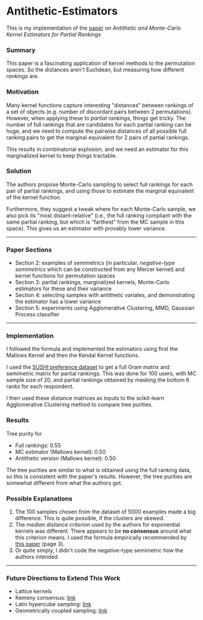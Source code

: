 # Antithetic-Estimators
This is my implementation of the [paper](https://link.springer.com/article/10.1007/s11222-019-09859-z) on *Antithetic and Monte-Carlo Kernel Estimators for Partial Rankings*

### Summary

This paper is a fascinating application of kernel methods to the permutation spaces. So the distances aren't Euclidean, but measuring how different *rankings* are. 

### Motivation

Many kernel functions capture interesting "distances" between rankings of a set of objects (e.g. number of discordant pairs between 2 permutations). However, when applying these to *partial rankings*, things get tricky. The number of full rankings that are candidates for each partial ranking can be huge, and we need to compute the pairwise distances of all possible full ranking pairs to get the marginal equivalent for 2 pairs of partial rankings.

This results in combinatorial explosion, and we need an estimator for this marginalized kernel to keep things tractable.

### Solution

The authors propose Monte-Carlo sampling to select full rankings for each pair of partial rankings, and using those to estimate the marginal equivalent of the kernel function.

Furthermore, they suggest a tweak where for each Monte-Carlo sample, we also pick its "most distant-relative" (i.e., the full ranking compliant with the same partial ranking, but which is "farthest" from the MC sample in this space). This gives us an estimator with provably lower variance.

---

### Paper Sections

- Section 2: examples of semimetrics (in particular, *negative-type semimetrics* which can be constructed from any Mercer kernel) and kernel functions for permutation spaces
- Section 3: partial rankings, marginalized kernels, Monte-Carlo estimators for these and their variance
- Section 4: selecting samples with antithetic variates, and demonstrating the estimator has a lower variance
- Section 5: experiments using Agglomerative Clustering, MMD, Gaussian Process classifier

---

### Implementation

I followed the formula and implemented the estimators using first the Mallows Kernel and then the Kendal Kernel functions.

I used the [SUSHI preference dataset](http://www.kamishima.net/sushi/) to get a full Gram matrix and semimetric matrix for partial rankings. This was done for 100 users, with MC sample size of 20, and partial rankings obtained by masking the bottom 6 ranks for each respondent.

I then used these distance matrices as inputs to the scikit-learn Agglomerative Clustering method to compare tree purities.

### Results

Tree purity for 
- Full rankings: 0.55
- MC estimator (Mallows kernel): 0.50
- Antithetic version (Mallows kernel): 0.50

The tree purities are similar to what is obtained using the full ranking data, so this is consistent with the paper's results. However, the tree purities are somewhat different from what the authors got. 

### Possible Explanations

1. The 100 samples chosen from the dataset of 5000 examples made a big difference. This is quite possible, if the clusters are skewed.
2. The *median distance criterion* used by the authors for exponential kernels was different. There appears to be **no consensus** around what this criterion means. I used the formula empirically recommended by [this paper](https://arxiv.org/pdf/1708.05106.pdf) (page 3).
3. Or quite simply, I didn't code the negative-type semimetric how the authors intended.

---

### Future Directions to Extend This Work

- Lattice kernels
- Kemeny consensus: [link](https://pastel.archives-ouvertes.fr/tel-01983274/)
- Latin hypercube sampling: [link](https://projecteuclid.org/euclid.ejs/1580202025)
- Geometrically coupled sampling: [link](https://proceedings.neurips.cc/paper/2018/hash/b3e3e393c77e35a4a3f3cbd1e429b5dc-Abstract.html)
